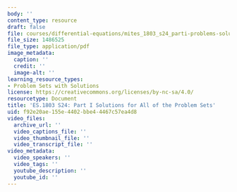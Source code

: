```yaml
---
body: ''
content_type: resource
draft: false
file: courses/differential-equations/mites_1803_s24_parti-problems-solutions.pdf
file_size: 1486525
file_type: application/pdf
image_metadata:
  caption: ''
  credit: ''
  image-alt: ''
learning_resource_types:
- Problem Sets with Solutions
license: https://creativecommons.org/licenses/by-nc-sa/4.0/
resourcetype: Document
title: 'ES.1803 S24: Part I Solutions for All of the Problem Sets'
uid: f92e20ae-155e-4402-bbe4-4467c57ea4d8
video_files:
  archive_url: ''
  video_captions_file: ''
  video_thumbnail_file: ''
  video_transcript_file: ''
video_metadata:
  video_speakers: ''
  video_tags: ''
  youtube_description: ''
  youtube_id: ''
---
```

